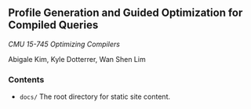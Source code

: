 ## Profile Generation and Guided Optimization for Compiled Queries

_CMU 15-745 Optimizing Compilers_

Abigale Kim, Kyle Dotterrer, Wan Shen Lim

### Contents

- `docs/` The root directory for static site content.